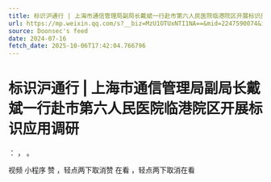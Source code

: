 ```yaml
---
title: 标识沪通行 | 上海市通信管理局副局长戴斌一行赴市第六人民医院临港院区开展标识应用调研
url: https://mp.weixin.qq.com/s?__biz=MzU1OTUxNTI1NA==&mid=2247590074&idx=1&sn=725d7904172a5541363e85e42353ae8c
source: Doonsec's feed
date: 2024-07-16
fetch_date: 2025-10-06T17:42:04.766796
---
```


# 标识沪通行 | 上海市通信管理局副局长戴斌一行赴市第六人民医院临港院区开展标识应用调研

：
，
。

视频
小程序
赞
，轻点两下取消赞
在看
，轻点两下取消在看